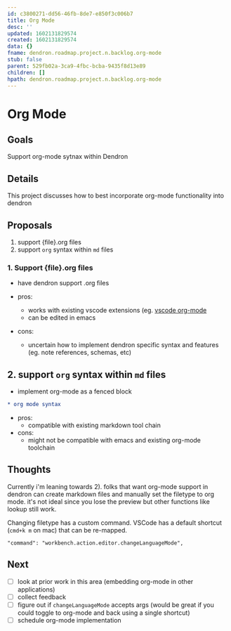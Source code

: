 ```yaml
---
id: c3800271-dd56-46fb-8de7-e850f3c006b7
title: Org Mode
desc: ''
updated: 1602131829574
created: 1602131829574
data: {}
fname: dendron.roadmap.project.n.backlog.org-mode
stub: false
parent: 529fb02a-3ca9-4fbc-bcba-9435f8d13e89
children: []
hpath: dendron.roadmap.project.n.backlog.org-mode
---
```

# Org Mode

## Goals

Support org-mode sytnax within Dendron

## Details

This project discusses how to best incorporate org-mode functionality into dendron

## Proposals

1. support {file}.org files
2. support `org` syntax within `md` files

### 1. Support {file}.org files

- have dendron support .org files

- pros:
  - works with existing vscode extensions (eg. [vscode org-mode](https://marketplace.visualstudio.com/items?itemName=tootone.org-mode)
  - can be edited in emacs

- cons:
  - uncertain how to implement dendron specific syntax and features (eg. note references, schemas, etc)

## 2. support `org` syntax within `md` files

- implement org-mode as a fenced block

```org
* org mode syntax
```

- pros:
  - compatible with existing markdown tool chain
- cons:
  - might not be compatible with emacs and existing org-mode toolchain

## Thoughts

Currently i'm leaning towards 2). folks that want org-mode support in dendron can create markdown files and manually set the filetype to org mode. it's not ideal since you lose the preview but other functions like lookup still work. 

Changing filetype has a custom command. VSCode has a default shortcut (`cmd+k m` on mac) that can be re-mapped. 

```
"command": "workbench.action.editor.changeLanguageMode",
```

## Next

- [ ] look at prior work in this area (embedding org-mode in other applications)
- [ ] collect feedback
- [ ] figure out if `changeLanguageMode` accepts args (would be great if you could toggle to org-mode and back using a single shortcut)
- [ ] schedule org-mode implementation
